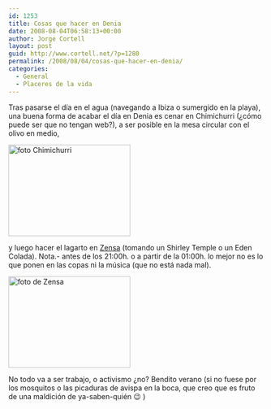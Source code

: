 ```yaml
---
id: 1253
title: Cosas que hacer en Denia
date: 2008-08-04T06:58:13+00:00
author: Jorge Cortell
layout: post
guid: http://www.cortell.net/?p=1280
permalink: /2008/08/04/cosas-que-hacer-en-denia/
categories:
  - General
  - Placeres de la vida
---
```

Tras pasarse el día en el agua (navegando a Ibiza o sumergido en la playa), una buena forma de acabar el día en Denia es cenar en Chimichurri (¿cómo puede ser que no tengan web?), a ser posible en la mesa circular con el olivo en medio,

<img src="http://farm2.static.flickr.com/1052/1401659155_d847fdc756_m.jpg" alt="foto Chimichurri" width="240" height="180" />

y luego hacer el lagarto en <a title="Web de Zensa" href="http://www.zensamarina.com/marina/Zensaset.html" target="_blank">Zensa</a> (tomando un Shirley Temple o un Eden Colada). Nota.- antes de los 21:00h. o a partir de la 01:00h. lo mejor no es lo que ponen en las copas ni la música (que no está nada mal).

<img src="http://farm2.static.flickr.com/1205/1402544462_ead4916c48_m.jpg" alt="foto de Zensa" width="240" height="180" />

No todo va a ser trabajo, o activismo ¿no? Bendito verano (si no fuese por los mosquitos o las picaduras de avispa en la boca, que creo que es fruto de una maldición de ya-saben-quién 😉 )